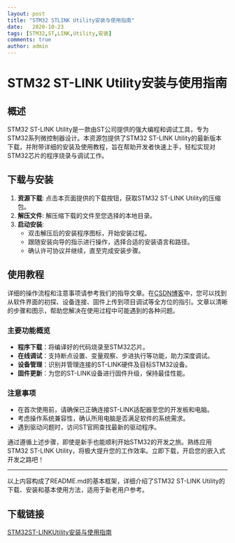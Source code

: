 ```yaml
---
layout: post
title: "STM32 STLINK Utility安装与使用指南"
date:   2020-10-23
tags: [STM32,ST,LINK,Utility,安装]
comments: true
author: admin
---
```

# STM32 ST-LINK Utility安装与使用指南

## 概述
STM32 ST-LINK Utility是一款由ST公司提供的强大编程和调试工具，专为STM32系列微控制器设计。本资源包提供了STM32 ST-LINK Utility的最新版本下载，并附带详细的安装及使用教程，旨在帮助开发者快速上手，轻松实现对STM32芯片的程序烧录与调试工作。

## 下载与安装
1. **资源下载**: 点击本页面提供的下载按钮，获取STM32 ST-LINK Utility的压缩包。
2. **解压文件**: 解压缩下载的文件至您选择的本地目录。
3. **启动安装**:
   - 双击解压后的安装程序图标，开始安装过程。
   - 跟随安装向导的指示进行操作，选择合适的安装语言和路径。
   - 确认许可协议并继续，直至完成安装步骤。

## 使用教程
详细的操作流程和注意事项请参考我们的指导文章。在[CSDN博客](https://blog.csdn.net/jingling122/article/details/139544103)中，您可以找到从软件界面的初探、设备连接、固件上传到项目调试等全方位的指引。文章以清晰的步骤和图示，帮助您解决在使用过程中可能遇到的各种问题。

### 主要功能概览
- **程序下载**：将编译好的代码烧录至STM32芯片。
- **在线调试**：支持断点设置、变量观察、步进执行等功能，助力深度调试。
- **设备管理**：识别并管理连接的ST-LINK硬件及目标STM32设备。
- **固件更新**：为您的ST-LINK设备进行固件升级，保持最佳性能。

### 注意事项
- 在首次使用前，请确保已正确连接ST-LINK适配器至您的开发板和电脑。
- 考虑操作系统兼容性，确认所用电脑是否满足软件的系统需求。
- 遇到驱动问题时，访问ST官网查找最新的驱动程序。

通过遵循上述步骤，即使是新手也能顺利开始STM32的开发之旅。熟练应用STM32 ST-LINK Utility，将极大提升您的工作效率。立即下载，开启您的嵌入式开发之路吧！

---

以上内容构成了README.md的基本框架，详细介绍了STM32 ST-LINK Utility的下载、安装和基本使用方法，适用于新老用户参考。

## 下载链接

[STM32ST-LINKUtility安装与使用指南](https://pan.quark.cn/s/65fadea8177b)